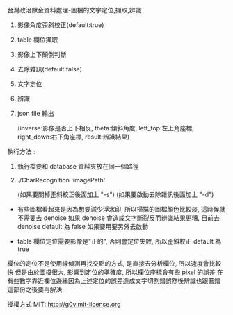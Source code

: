 台灣政治獻金資料處理-圖檔的文字定位,擷取,辨識

1. 影像角度歪斜校正(default:true)
2. table 欄位擷取
3. 影像上下顛倒判斷
4. 去除雜訊(default:false)
5. 文字定位
6. 辨識
7. json file 輸出
   
   (inverse:影像是否上下相反, theta:傾斜角度, left_top:左上角座標, right_down:右下角座標, result:辨識結果)
   

執行方法 : 

1. 執行檔要和 database 資料夾放在同一個路徑
2. ./CharRecognition 'imagePath'

   (如果要關掉歪斜校正後面加上 "-s")
   (如果要啟動去除雜訊後面加上 "-d")

- 有些圖檔看起來是因為想要減少浮水印, 所以掃描的圖檔顏色比較淡, 這時候就不需要去 denoise
  如果 denoise 會造成文字斷裂反而辨識結果更糟, 目前去 denoise default 為 false
  如果要用要另外去啟動
  
- table 欄位定位需要影像是"正的", 否則會定位失敗, 所以歪斜校正 default 為 true

欄位的定位不是使用線偵測再找交點的方式, 是直接去分析欄位, 所以速度會比較快
但是由於圖檔很大, 影響到定位的準確度, 所以欄位座標會有些 pixel 的誤差
在有些數字靠近欄位邊緣因為上述定位的誤差造成文字切割錯誤然後辨識也跟著錯
這部份之後要再解決

授權方式 MIT: http://g0v.mit-license.org


